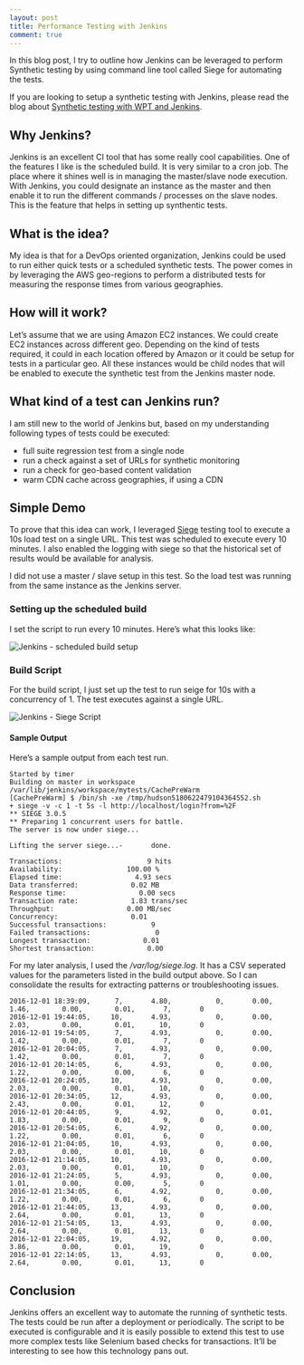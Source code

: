 ```yaml
---
layout: post
title: Performance Testing with Jenkins
comment: true
---
```


In this blog post, I try to outline how Jenkins can be leveraged to perform Synthetic testing by using command line tool called Siege for automating the tests.

If you are looking to setup a synthetic testing with Jenkins, please read the blog about [Synthetic testing with WPT and Jenkins](https://akshayranganath.github.io/Synthetic-Testing-With-WPT-and-Jenkins/).

## Why Jenkins?
Jenkins is an excellent CI tool that has some really cool capabilities. One of the features I like is the scheduled build. It is very similar to a cron job. The place where it shines well is in managing the master/slave node execution. With Jenkins, you could designate an instance as the master and then enable it to run the different commands / processes on the slave nodes. This is the feature that helps in setting up synthentic tests.

 
## What is the idea?
My idea is that for a DevOps oriented organization, Jenkins could be used to run either quick tests or a scheduled synthetic tests. The power comes in by leveraging the AWS geo-regions to perform a distributed tests for measuring the response times from various geographies.

 

## How will it work?
Let’s assume that we are using Amazon EC2 instances. We could create EC2 instances across different geo. Depending on the kind of tests required, it could in each location offered by Amazon or it could be setup for tests in a particular geo. All these instances would be child nodes that will be enabled to execute the synthetic test from the Jenkins master node.

 
## What kind of a test can Jenkins run?
I am still new to the world of Jenkins but, based on my understanding following types of tests could be executed:

* full suite regression test from a single node
* run a check against a set of URLs for synthetic monitoring
* run a check for geo-based content validation
* warm CDN cache across geographies, if using a CDN
 

## Simple Demo
To prove that this idea can work, I leveraged [Siege](https://www.joedog.org/siege-home/) testing tool to execute a 10s load test on a single URL. This test was scheduled to execute every 10 minutes. I also enabled the logging with siege so that the historical set of results would be available for analysis. 

I did not use a master / slave setup in this test. So the load test was running from the same instance as the Jenkins server. 

### Setting up the scheduled build

I set the script to run every 10 minutes. Here’s what this looks like:

![Jenkins - scheduled build setup](/images/jenkins_scheduling_build)
 

### Build Script

For the build script, I just set up the test to run seige for 10s with a concurrency of 1. The test executes against a single URL.

![Jenkins - Siege Script](https://res.cloudinary.com/akshayranganath-dflt/image/upload/f_auto,q_auto/blog/Jenkins%2520-%2520Siege%2520Script.png)

#### Sample Output

Here’s a sample output from each test run.

	Started by timer
	Building on master in workspace /var/lib/jenkins/workspace/mytests/CachePreWarm
	[CachePreWarm] $ /bin/sh -xe /tmp/hudson5180622479104364552.sh
	+ siege -v -c 1 -t 5s -l http://localhost/login?from=%2F
	** SIEGE 3.0.5
	** Preparing 1 concurrent users for battle.
	The server is now under siege...

	Lifting the server siege...-       done.

	Transactions:                     9 hits
	Availability:                100.00 %
	Elapsed time:                  4.93 secs
	Data transferred:             0.02 MB
	Response time:                  0.00 secs
	Transaction rate:             1.83 trans/sec
	Throughput:                  0.00 MB/sec
	Concurrency:                  0.01
	Successful transactions:           9
	Failed transactions:                0
	Longest transaction:             0.01
	Shortest transaction:             0.00
 

For my later analysis, I used the _/var/log/siege.log_. It has a CSV seperated values for the parameters listed in the build output above. So I can consolidate the results for extracting patterns or troubleshooting issues.

	2016-12-01 18:39:09,      7,       4.80,           0,       0.00,        1.46,        0.00,        0.01,       7,       0
	2016-12-01 19:44:05,     10,       4.93,           0,       0.00,        2.03,        0.00,        0.01,      10,       0
	2016-12-01 19:54:05,      7,       4.93,           0,       0.00,        1.42,        0.00,        0.01,       7,       0
	2016-12-01 20:04:05,      7,       4.93,           0,       0.00,        1.42,        0.00,        0.01,       7,       0
	2016-12-01 20:14:05,      6,       4.93,           0,       0.00,        1.22,        0.00,        0.00,       6,       0
	2016-12-01 20:24:05,     10,       4.93,           0,       0.00,        2.03,        0.00,        0.01,      10,       0
	2016-12-01 20:34:05,     12,       4.93,           0,       0.00,        2.43,        0.00,        0.01,      12,       0
	2016-12-01 20:44:05,      9,       4.92,           0,       0.01,        1.83,        0.00,        0.01,       9,       0
	2016-12-01 20:54:05,      6,       4.92,           0,       0.00,        1.22,        0.00,        0.01,       6,       0
	2016-12-01 21:04:05,     10,       4.93,           0,       0.00,        2.03,        0.00,        0.01,      10,       0
	2016-12-01 21:14:05,     10,       4.93,           0,       0.00,        2.03,        0.00,        0.01,      10,       0
	2016-12-01 21:24:05,      5,       4.93,           0,       0.00,        1.01,        0.00,        0.00,       5,       0
	2016-12-01 21:34:05,      6,       4.92,           0,       0.00,        1.22,        0.00,        0.01,       6,       0
	2016-12-01 21:44:05,     13,       4.93,           0,       0.00,        2.64,        0.00,        0.01,      13,       0
	2016-12-01 21:54:05,     13,       4.93,           0,       0.00,        2.64,        0.00,        0.01,      13,       0
	2016-12-01 22:04:05,     19,       4.92,           0,       0.00,        3.86,        0.00,        0.01,      19,       0
	2016-12-01 22:14:05,     13,       4.93,           0,       0.00,        2.64,        0.00,        0.01,      13,       0
 

## Conclusion
Jenkins offers an excellent way to automate the running of synthetic tests. The tests could be run after a deployment or periodically. The script to be executed is configurable and it is easily possible to extend this test to use more complex tests like Selenium based checks for transactions. It’ll be interesting to see how this technology pans out.